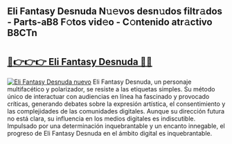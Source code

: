 ## Eli Fantasy Desnuda N𝚞𝚎vos desn𝚞dos filtr𝚊dos - Parts-aB8 F𝚘tos vid𝚎o - C𝚘ntenido atr𝚊ctivo B8CTn

# <h2><a href="http://mbdry4.tromn.icu/?c=Eli+Fantasy+Desnuda">🔗👉👉👉 Eli Fantasy Desnuda 🔗🔗</a></h2>

[![Eli Fantasy Desnuda nuevo](https://i.imgur.com/pEAQMta.gif)](http://mbdry4.tromn.icu/?c=Eli+Fantasy+Desnuda)
Eli Fantasy Desnuda, un personaje multifacético y polarizador, se resiste a las etiquetas simples. Su método único de interactuar con audiencias en línea ha fascinado y provocado críticas, generando debates sobre la expresión artística, el consentimiento y las complejidades de las comunidades digitales. Aunque su dirección futura no está clara, su influencia en los medios digitales es indiscutible. Impulsado por una determinación inquebrantable y un encanto innegable, el progreso de Eli Fantasy Desnuda en el ámbito digital es inquebrantable.
